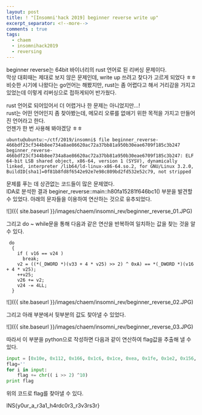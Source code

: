 ```yaml
---
layout: post
title: ! "[Insomni'hack 2019] beginner reverse write up"
excerpt_separator: <!--more-->
comments : true
tags:
  - chaem
  - insomnihack2019
  - reversing
---
```

beginner reverse는 64bit 바이너리의 rust 언어로 된 리버싱 문제이다.  
막상 대회때는 제대로 보지 않은 문제인데, write up 쓰려고 찾다가 고르게 되었다 ㅎㅎ  
비슷한 시기에 나왔다는 go언어는 해봤지만, rust는 좀 어렵다고 해서 거리감을 가지고 있었는데 이렇게 리버싱으로 접하게되어 반가웠다.  
<!--more-->
rust 언어로 되어있어서 더 어렵거나 한 문제는 아니었지만...!  
rust는 어떤 언어인지 좀 찾아봤는데, 메모리 오류를 없애기 위한 목적을 가지고 만들어진 언어라고 한다.  
언젠가 한 번 사용해 봐야겠당 ㅎㅎ  

```
ubuntu@ubuntu:~/ctf/2019/insomni$ file beginner_reverse-466bdf23cf344b8ee734a8ae86620ac72a37bb81a950b30eae6709f185c3b247
beginner_reverse-466bdf23cf344b8ee734a8ae86620ac72a37bb81a950b30eae6709f185c3b247: ELF 64-bit LSB shared object, x86-64, version 1 (SYSV), dynamically linked, interpreter /lib64/ld-linux-x86-64.so.2, for GNU/Linux 3.2.0, BuildID[sha1]=0f81b8fd8f6542e92e7e98c809bd2fd532e52c79, not stripped
```
문제를 푸는 데 상관없는 코드들이 많은 문제였다.   
IDA로 분석한 결과 beginer_reverse::main::h80fa15281f646bc1() 부분을 발견할 수 있었다. 아래의 문자들을 이용하여 연산하는 것으로 유추되었다.  

![]({{ site.baseurl }}/images/chaem/insomni_rev/beginner_reverse_01.JPG)  

그리고 do ~ while문을 통해 다음과 같은 연산을 반복하여 일치하는 값을 찾는 것을 알 수 있다.  
```
 do
  {
    if ( v16 == v24 )
      break;
    v2 = ((*(_DWORD *)(v33 + 4 * v25) >> 2) ^ 0xA) == *(_DWORD *)(v16 + 4 * v25);
    ++v25;
    v26 += v2;
    v24 -= 4LL;
  }
```

![]({{ site.baseurl }}/images/chaem/insomni_rev/beginner_reverse_02.JPG)  

그리고 아래 부분에서 뒷부분의 값도 찾아낼 수 있었다.  

![]({{ site.baseurl }}/images/chaem/insomni_rev/beginner_reverse_03.JPG)  

따라서 이 부분을 python으로 작성하면 다음과 같이 연산하여 flag값을 추출해 낼 수 있다.  
```python
input = [0x10e, 0x112, 0x166, 0x1c6, 0x1ce, 0xea, 0x1fe, 0x1e2, 0x156, 0x1ae, 0x156, 0x1e2, 0xe6, 0x1ae, 0xee, 0x156, 0x18a, 0xfa, 0x1e2, 0x1ba, 0x1a6, 0xea, 0x1e2, 0xe6, 0x156, 0x1e2, 0xe6, 0x1f2, 0xe6, 0x1e2, 0x1e6, 0xe6, 0x1de, 0x1e2]
flag=''    
for i in input:
    flag += chr(( i >> 2) ^10)
print flag
```

위의 코드로 flag를 찾아낼 수 있다.  

INS{y0ur_a_r3a1_h4rdc0r3_r3v3rs3r}
